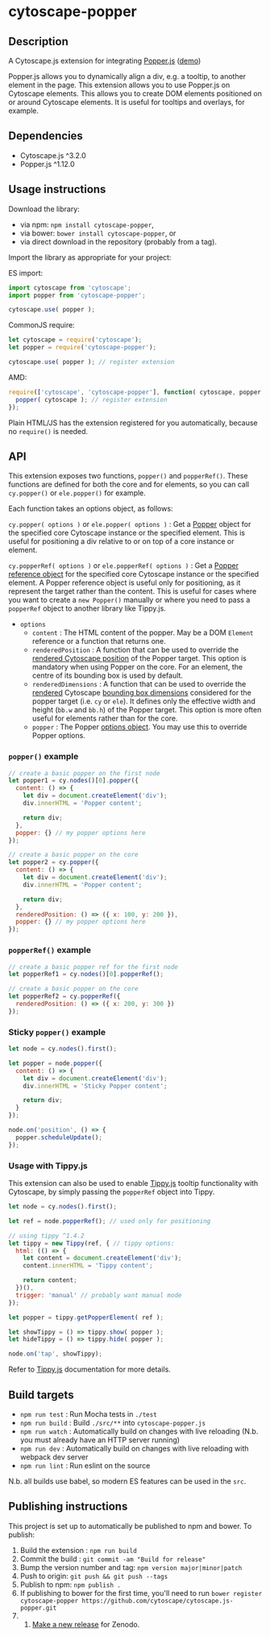 cytoscape-popper
================================================================================


## Description

A Cytoscape.js extension for integrating [Popper.js](https://popper.js.org/) ([demo](https://cytoscape.github.io/cytoscape.js-popper))

Popper.js allows you to dynamically align a div, e.g. a tooltip, to another element in the page.  This extension allows you to use Popper.js on Cytoscape elements.  This allows you to create DOM elements positioned on or around Cytoscape elements.  It is useful for tooltips and overlays, for example.

## Dependencies

 * Cytoscape.js ^3.2.0
 * Popper.js ^1.12.0


## Usage instructions

Download the library:
 * via npm: `npm install cytoscape-popper`,
 * via bower: `bower install cytoscape-popper`, or
 * via direct download in the repository (probably from a tag).

Import the library as appropriate for your project:

ES import:

```js
import cytoscape from 'cytoscape';
import popper from 'cytoscape-popper';

cytoscape.use( popper );
```

CommonJS require:

```js
let cytoscape = require('cytoscape');
let popper = require('cytoscape-popper');

cytoscape.use( popper ); // register extension
```

AMD:

```js
require(['cytoscape', 'cytoscape-popper'], function( cytoscape, popper ){
  popper( cytoscape ); // register extension
});
```

Plain HTML/JS has the extension registered for you automatically, because no `require()` is needed.


## API

This extension exposes two functions, `popper()` and `popperRef()`.  These functions are defined for both the core and for elements, so you can call `cy.popper()` or `ele.popper()` for example.

Each function takes an options object, as follows:

`cy.popper( options )` or `ele.popper( options )` : Get a [Popper](https://popper.js.org/popper-documentation.html#Popper) object for the specified core Cytoscape instance or the specified element.  This is useful for positioning a div relative to or on top of a core instance or element.

`cy.popperRef( options )` or `ele.popperRef( options )` : Get a [Popper reference object](https://popper.js.org/popper-documentation.html#referenceObject) for the specified core Cytoscape instance or the specified element.  A Popper reference object is useful only for positioning, as it represent the target rather than the content.  This is useful for cases where you want to create a `new Popper()` manually or where you need to pass a `popperRef` object to another library like Tippy.js.

 - `options`
   - `content` : The HTML content of the popper.  May be a DOM `Element` reference or a function that returns one.
   - `renderedPosition` : A function that can be used to override the [rendered Cytoscape position](http://js.cytoscape.org/#notation/position) of the Popper target.  This option is mandatory when using Popper on the core.  For an element, the centre of its bounding box is used by default.
   - `renderedDimensions` : A function that can be used to override the [rendered](http://js.cytoscape.org/#notation/position) Cytoscape [bounding box dimensions](http://js.cytoscape.org/#eles.renderedBoundingBox) considered for the popper target (i.e. `cy` or `ele`).  It defines only the effective width and height (`bb.w` and `bb.h`) of the Popper target.   This option is more often useful for elements rather than for the core.
   - `popper` : The Popper [options object](https://popper.js.org/popper-documentation.html#new_Popper_new).  You may use this to override Popper options.

### `popper()` example

``` js
// create a basic popper on the first node
let popper1 = cy.nodes()[0].popper({
  content: () => {
    let div = document.createElement('div');
    div.innerHTML = 'Popper content';

    return div;
  },
  popper: {} // my popper options here
});

// create a basic popper on the core
let popper2 = cy.popper({
  content: () => {
    let div = document.createElement('div');
    div.innerHTML = 'Popper content';

    return div;
  },
  renderedPosition: () => ({ x: 100, y: 200 }),
  popper: {} // my popper options here
});
```

### `popperRef()` example

``` js
// create a basic popper ref for the first node
let popperRef1 = cy.nodes()[0].popperRef();

// create a basic popper on the core
let popperRef2 = cy.popperRef({
  renderedPosition: () => ({ x: 200, y: 300 })
});
```

### Sticky `popper()` example

```js
let node = cy.nodes().first();

let popper = node.popper({
  content: () => {
    let div = document.createElement('div');
    div.innerHTML = 'Sticky Popper content';

    return div;
  }
});

node.on('position', () => {
  popper.scheduleUpdate();
});
```

### Usage with Tippy.js

This extension can also be used to enable [Tippy.js](https://atomiks.github.io/tippyjs/) tooltip functionality with Cytoscape, by simply passing the `popperRef` object into Tippy.

```js
let node = cy.nodes().first();

let ref = node.popperRef(); // used only for positioning

// using tippy ^1.4.2
let tippy = new Tippy(ref, { // tippy options:
  html: (() => {
    let content = document.createElement('div');
    content.innerHTML = 'Tippy content';

    return content;
  })(),
  trigger: 'manual' // probably want manual mode
});

let popper = tippy.getPopperElement( ref );

let showTippy = () => tippy.show( popper );
let hideTippy = () => tippy.hide( popper );

node.on('tap', showTippy);
```

Refer to [Tippy.js](https://atomiks.github.io/tippyjs/v1) documentation for more details.



## Build targets

* `npm run test` : Run Mocha tests in `./test`
* `npm run build` : Build `./src/**` into `cytoscape-popper.js`
* `npm run watch` : Automatically build on changes with live reloading (N.b. you must already have an HTTP server running)
* `npm run dev` : Automatically build on changes with live reloading with webpack dev server
* `npm run lint` : Run eslint on the source

N.b. all builds use babel, so modern ES features can be used in the `src`.


## Publishing instructions

This project is set up to automatically be published to npm and bower.  To publish:

1. Build the extension : `npm run build`
1. Commit the build : `git commit -am "Build for release"`
1. Bump the version number and tag: `npm version major|minor|patch`
1. Push to origin: `git push && git push --tags`
1. Publish to npm: `npm publish .`
1. If publishing to bower for the first time, you'll need to run `bower register cytoscape-popper https://github.com/cytoscape/cytoscape.js-popper.git`
1. 1. [Make a new release](https://github.com/cytoscape/cytoscape.js-popper/releases/new) for Zenodo.
